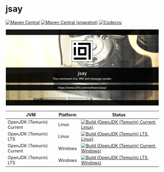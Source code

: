 jsay
===

[![Maven Central](https://img.shields.io/maven-central/v/com.io7m.jsay/com.io7m.jsay.svg?style=flat-square)](http://search.maven.org/#search%7Cga%7C1%7Cg%3A%22com.io7m.jsay%22)
[![Maven Central (snapshot)](https://img.shields.io/nexus/s/com.io7m.jsay/com.io7m.jsay?server=https%3A%2F%2Fs01.oss.sonatype.org&style=flat-square)](https://s01.oss.sonatype.org/content/repositories/snapshots/com/io7m/jsay/)
[![Codecov](https://img.shields.io/codecov/c/github/io7m-com/jsay.svg?style=flat-square)](https://codecov.io/gh/io7m-com/jsay)

![com.io7m.jsay](./src/site/resources/jsay.jpg?raw=true)

| JVM | Platform | Status |
|-----|----------|--------|
| OpenJDK (Temurin) Current | Linux | [![Build (OpenJDK (Temurin) Current, Linux)](https://img.shields.io/github/actions/workflow/status/io7m-com/jsay/main.linux.temurin.current.yml)](https://www.github.com/io7m-com/jsay/actions?query=workflow%3Amain.linux.temurin.current)|
| OpenJDK (Temurin) LTS | Linux | [![Build (OpenJDK (Temurin) LTS, Linux)](https://img.shields.io/github/actions/workflow/status/io7m-com/jsay/main.linux.temurin.lts.yml)](https://www.github.com/io7m-com/jsay/actions?query=workflow%3Amain.linux.temurin.lts)|
| OpenJDK (Temurin) Current | Windows | [![Build (OpenJDK (Temurin) Current, Windows)](https://img.shields.io/github/actions/workflow/status/io7m-com/jsay/main.windows.temurin.current.yml)](https://www.github.com/io7m-com/jsay/actions?query=workflow%3Amain.windows.temurin.current)|
| OpenJDK (Temurin) LTS | Windows | [![Build (OpenJDK (Temurin) LTS, Windows)](https://img.shields.io/github/actions/workflow/status/io7m-com/jsay/main.windows.temurin.lts.yml)](https://www.github.com/io7m-com/jsay/actions?query=workflow%3Amain.windows.temurin.lts)|

